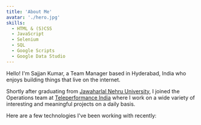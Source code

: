 ```yaml
---
title: 'About Me'
avatar: './hero.jpg'
skills:
  - HTML & (S)CSS
  - JavaScript
  - Selenium
  - SQL
  - Google Scripts
  - Google Data Studio
---
```


Hello! I'm Sajjan Kumar, a Team Manager based in Hyderabad, India who enjoys building things that live on the internet.

<!-- I develop exceptional websites and web apps that provide intuitive, pixel-perfect user interfaces with efficient and modern backends. -->

Shortly after graduating from [Jawaharlal Nehru University](https://jntuh.ac.in//), I joined the Operations team at [Teleperformance India](https://www.teleperformance.com/en-us/) where I work on a wide variety of interesting and meaningful projects on a daily basis.

Here are a few technologies I've been working with recently:
